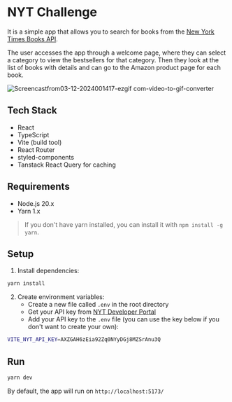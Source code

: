 # NYT Challenge

It is a simple app that allows you to search for books from the [New York Times Books API](https://developer.nytimes.com/docs/books-product/1/overview).

The user accesses the app through a welcome page, where they can select a category to view the bestsellers for that category. Then they look at the list of books with details and can go to the Amazon product page for each book.

![Screencastfrom03-12-2024001417-ezgif com-video-to-gif-converter](https://github.com/user-attachments/assets/6eeb0755-c839-4d49-a1f5-274dd1f9cf4d)

## Tech Stack

- React
- TypeScript
- Vite (build tool)
- React Router
- styled-components
- Tanstack React Query for caching

## Requirements

- Node.js 20.x
- Yarn 1.x

> If you don't have yarn installed, you can install it with `npm install -g yarn`.

## Setup

1. Install dependencies:

```bash
yarn install
```

2. Create environment variables:
   - Create a new file called `.env` in the root directory
   - Get your API key from [NYT Developer Portal](https://developer.nytimes.com/get-started)
   - Add your API key to the `.env` file (you can use the key below if you don't want to create your own):

```bash
VITE_NYT_API_KEY=AXZGAH6zEia92Zq0NYyDGj8MZSrAnu3Q
```

## Run

```bash
yarn dev
```

By default, the app will run on `http://localhost:5173/`
